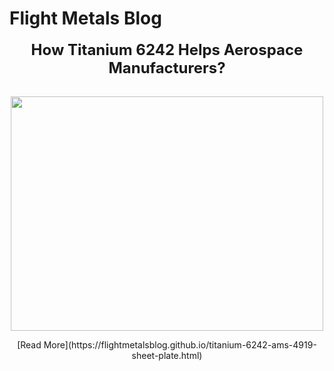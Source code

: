 # Flight Metals Blog

<center><span style="margin-bottom: 15px; text-align: center; font-size: 24px;"><strong>How Titanium 6242 Helps Aerospace Manufacturers?</strong></span></center>
<br />
<p><strong><img src="https://www.flightmetals.com/wp-content/uploads/2018/05/titanium_bars.jpg" alt="" width="500" height="375" style="display: block; margin-left: auto; margin-right: auto;" /></strong></p>
<center>
[Read More](https://flightmetalsblog.github.io/titanium-6242-ams-4919-sheet-plate.html)
</center>
